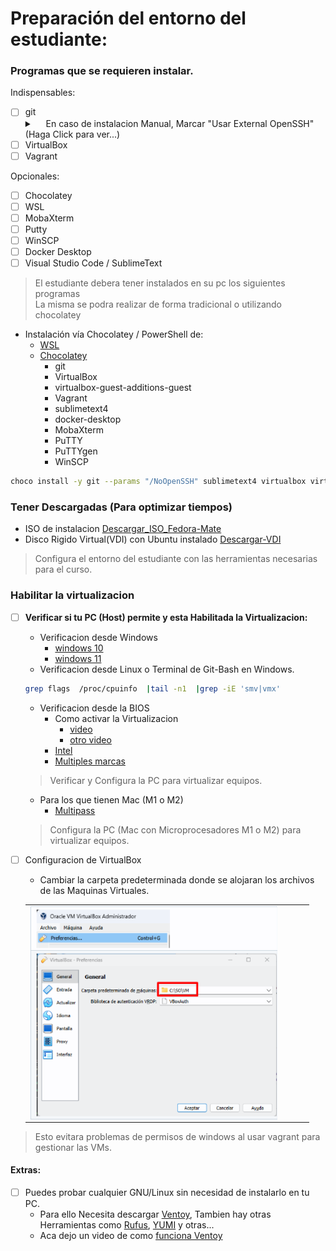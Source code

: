 # Preparación del entorno del estudiante: 

   ### Programas que se requieren instalar.
   Indispensables:
   - [ ] git 
      <details>
        <summary>&emsp; <Mostrar/Ocultar> En caso de instalacion Manual, Marcar "Usar External OpenSSH" (Haga Click para ver...) </summary>
      <div>
      <table>
         <tr>
            <td><img src="../.img/Preparacion_Entorno_Estudiante/git-external-openssh.png" width="90%" align="center"></td>
         </tr>
      </table>
      </div>
      </details>
   - [ ] VirtualBox  
   - [ ] Vagrant   
  
   Opcionales:
   - [ ] Chocolatey
   - [ ] WSL   
   - [ ] MobaXterm
   - [ ] Putty
   - [ ] WinSCP
   - [ ] Docker Desktop
   - [ ] Visual Studio Code / SublimeText

> El estudiante debera tener instalados en su pc los siguientes programas </br>
> La misma se podra realizar de forma tradicional o utilizando chocolatey
   - Instalación vía Chocolatey / PowerShell de:
     - [WSL](https://learn.microsoft.com/es-es/windows/wsl/install)
     - [Chocolatey](https://docs.chocolatey.org/en-us/choco/setup#more-install-options)
       - git
       - VirtualBox
       - virtualbox-guest-additions-guest
       - Vagrant
       - sublimetext4
       - docker-desktop
       - MobaXterm
       - PuTTY
       - PuTTYgen
       - WinSCP
   ```sh
   choco install -y git --params "/NoOpenSSH" sublimetext4 virtualbox virtualbox-guest-additions-guest.install vagrant mobaxterm putty.portable winscp   --log-file=c:\chocolatey_install.log
   ```
   ### Tener Descargadas (Para optimizar tiempos)
   - ISO de instalacion [Descargar_ISO_Fedora-Mate](https://fedoraproject.org/es/spins/mate/download)
   - Disco Rigido Virtual(VDI) con Ubuntu instalado [Descargar-VDI](https://sourceforge.net/projects/osboxes/files/v/vb/55-U-u/24.04/64bit.7z/download)
   > Configura el entorno del estudiante con las herramientas necesarias para el curso.

   ### Habilitar la virtualizacion
  
   - [ ] **Verificar si tu PC (Host) permite y esta Habilitada la Virtualizacion:**
      - Verificacion desde Windows
         - [windows 10](https://learn.microsoft.com/es-es/virtualization/hyper-v-on-windows/reference/hyper-v-requirements) 
         - [windows 11](https://support.microsoft.com/es-es/windows/habilitar-la-virtualizaci%C3%B3n-en-equipos-windows-11-c5578302-6e43-4b4b-a449-8ced115f58e1)
      - Verificacion desde Linux o Terminal de Git-Bash en Windows.
      ```sh
      grep flags  /proc/cpuinfo  |tail -n1  |grep -iE 'smv|vmx'
      ```
      - Verificacion desde la BIOS 
        - Como activar la Virtualizacion 
          - [video](https://www.youtube.com/watch?v=PK0WEbQuzxk)
          - [otro video](https://www.youtube.com/watch?v=zn3ot0MlVhA)
        - [Intel](https://www.intel.la/content/www/xl/es/support/articles/000005486/processors.html)
        - [Multiples marcas](https://hardzone.es/2018/12/06/virtualizacion-cpu-como-activarla-ventajas/)
      > Verificar y Configura la PC para virtualizar equipos.

      - Para los que tienen Mac (M1 o M2)
        - [Multipass](https://reviblog.net/2021/11/13/como-virtualizar-de-manera-gratuita-ubuntu-linux-en-los-mac-con-chip-m1/)

      > Configura la PC (Mac con Microprocesadores M1 o M2) para virtualizar equipos.

   - [ ] Configuracion de VirtualBox
      - Cambiar la carpeta predeterminada donde se alojaran los archivos de las Maquinas Virtuales.
      <div>
      <table>
         <tr>
            <td><img src="../.img/Preparacion_Entorno_Estudiante/VirtualBox_config.png" width="90%" align="center"></td>
         </tr>
      </table>
      </div>
   > Esto evitara problemas de permisos de windows al usar vagrant para gestionar las VMs.  
   

   #### Extras:

   - [ ] Puedes probar cualquier GNU/Linux sin necesidad de instalarlo en tu PC.
     - Para ello Necesita descargar [Ventoy](https://www.ventoy.net/en/download.html), Tambien hay otras Herramientas como [Rufus](https://rufus.ie/es/), [YUMI](https://pendrivelinux.com/yumi-multiboot-usb-creator/) y otras...
     - Aca dejo un video de como [funciona Ventoy](https://www.youtube.com/watch?v=CrCJbN_hi1g)
  